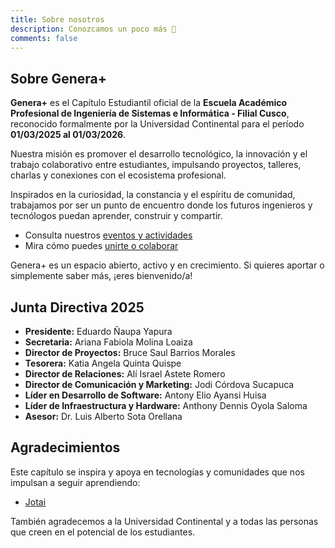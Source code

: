 ```yaml
---
title: Sobre nosotros
description: Conozcamos un poco más 🌱
comments: false
---
```


## Sobre Genera+

**Genera+** es el Capítulo Estudiantil oficial de la **Escuela Académico Profesional de Ingeniería de Sistemas e Informática - Filial Cusco**, reconocido formalmente por la Universidad Continental para el período **01/03/2025 al 01/03/2026**.

Nuestra misión es promover el desarrollo tecnológico, la innovación y el trabajo colaborativo entre estudiantes, impulsando proyectos, talleres, charlas y conexiones con el ecosistema profesional.

Inspirados en la curiosidad, la constancia y el espíritu de comunidad, trabajamos por ser un punto de encuentro donde los futuros ingenieros y tecnólogos puedan aprender, construir y compartir.

- Consulta nuestros [eventos y actividades](/eventos)
- Mira cómo puedes [unirte o colaborar](/colabora)

Genera+ es un espacio abierto, activo y en crecimiento. Si quieres aportar o simplemente saber más, ¡eres bienvenido/a!

## Junta Directiva 2025

- **Presidente:** Eduardo Ñaupa Yapura  
- **Secretaria:** Ariana Fabiola Molina Loaiza  
- **Director de Proyectos:** Bruce Saul Barrios Morales  
- **Tesorera:** Katia Angela Quinta Quispe  
- **Director de Relaciones:** Alí Israel Astete Romero  
- **Director de Comunicación y Marketing:** Jodi Córdova Sucapuca  
- **Líder en Desarrollo de Software:** Antony Elio Ayansi Huisa  
- **Líder de Infraestructura y Hardware:** Anthony Dennis Oyola Saloma  
- **Asesor:** Dr. Luis Alberto Sota Orellana  

## Agradecimientos

Este capítulo se inspira y apoya en tecnologías y comunidades que nos impulsan a seguir aprendiendo:

- [Jotai](https://jotai.org/)

También agradecemos a la Universidad Continental y a todas las personas que creen en el potencial de los estudiantes.